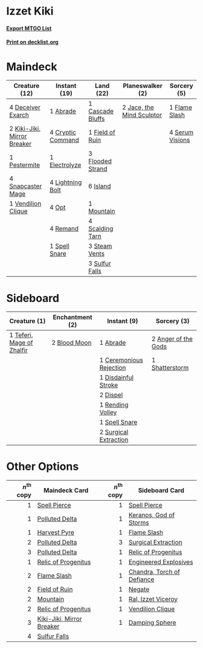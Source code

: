 # Izzet Kiki

#### [Export MTGO List](../collection/Izzet%20Kiki/Izzet%20Kiki.txt)
#### [Print on decklist.org](http://decklist.org/?deckmain=1%09Abrade%0A1%09Cascade%20Bluffs%0A4%09Cryptic%20Command%0A4%09Deceiver%20Exarch%0A1%09Electrolyze%0A1%09Field%20of%20Ruin%0A1%09Flame%20Slash%0A3%09Flooded%20Strand%0A6%09Island%0A2%09Jace,%20the%20Mind%20Sculptor%0A2%09Kiki-Jiki,%20Mirror%20Breaker%0A4%09Lightning%20Bolt%0A1%09Mountain%0A4%09Opt%0A1%09Pestermite%0A4%09Remand%0A4%09Scalding%20Tarn%0A4%09Serum%20Visions%0A4%09Snapcaster%20Mage%0A1%09Spell%20Snare%0A3%09Steam%20Vents%0A3%09Sulfur%20Falls%0A1%09Vendilion%20Clique&deckside=1%09Abrade%0A2%09Anger%20of%20the%20Gods%0A2%09Blood%20Moon%0A1%09Ceremonious%20Rejection%0A1%09Disdainful%20Stroke%0A2%09Dispel%0A1%09Rending%20Volley%0A1%09Shatterstorm%0A1%09Spell%20Snare%0A2%09Surgical%20Extraction%0A1%09Teferi,%20Mage%20of%20Zhalfir)
# Maindeck

|                                            Creature (12)                                            |                                        Instant (19)                                        |                                         Land (22)                                         |                                          Planeswalker (2)                                          |                                       Sorcery (5)                                       |
|-----------------------------------------------------------------------------------------------------|--------------------------------------------------------------------------------------------|-------------------------------------------------------------------------------------------|----------------------------------------------------------------------------------------------------|-----------------------------------------------------------------------------------------|
|4 [Deceiver Exarch](http://gatherer.wizards.com/Pages/Card/Details.aspx?multiverseid=376301)         |1 [Abrade](http://gatherer.wizards.com/Pages/Card/Details.aspx?multiverseid=430772)         |1 [Cascade Bluffs](http://gatherer.wizards.com/Pages/Card/Details.aspx?multiverseid=442226)|2 [Jace, the Mind Sculptor](http://gatherer.wizards.com/Pages/Card/Details.aspx?multiverseid=442051)|1 [Flame Slash](http://gatherer.wizards.com/Pages/Card/Details.aspx?multiverseid=416914) |
|2 [Kiki-Jiki, Mirror Breaker](http://gatherer.wizards.com/Pages/Card/Details.aspx?multiverseid=50321)|4 [Cryptic Command](http://gatherer.wizards.com/Pages/Card/Details.aspx?multiverseid=438614)|1 [Field of Ruin](http://gatherer.wizards.com/Pages/Card/Details.aspx?multiverseid=435415) |                                                                                                    |4 [Serum Visions](http://gatherer.wizards.com/Pages/Card/Details.aspx?multiverseid=50145)|
|1 [Pestermite](http://gatherer.wizards.com/Pages/Card/Details.aspx?multiverseid=139428)              |1 [Electrolyze](http://gatherer.wizards.com/Pages/Card/Details.aspx?multiverseid=247276)    |3 [Flooded Strand](http://gatherer.wizards.com/Pages/Card/Details.aspx?multiverseid=405098)|                                                                                                    |                                                                                         |
|4 [Snapcaster Mage](http://gatherer.wizards.com/Pages/Card/Details.aspx?multiverseid=227676)         |4 [Lightning Bolt](http://gatherer.wizards.com/Pages/Card/Details.aspx?multiverseid=806)    |6 [Island](http://gatherer.wizards.com/Pages/Card/Details.aspx?multiverseid=439857)        |                                                                                                    |                                                                                         |
|1 [Vendilion Clique](http://gatherer.wizards.com/Pages/Card/Details.aspx?multiverseid=442065)        |4 [Opt](http://gatherer.wizards.com/Pages/Card/Details.aspx?multiverseid=442948)            |1 [Mountain](http://gatherer.wizards.com/Pages/Card/Details.aspx?multiverseid=439859)      |                                                                                                    |                                                                                         |
|                                                                                                     |4 [Remand](http://gatherer.wizards.com/Pages/Card/Details.aspx?multiverseid=380255)         |4 [Scalding Tarn](http://gatherer.wizards.com/Pages/Card/Details.aspx?multiverseid=405107) |                                                                                                    |                                                                                         |
|                                                                                                     |1 [Spell Snare](http://gatherer.wizards.com/Pages/Card/Details.aspx?multiverseid=446100)    |3 [Steam Vents](http://gatherer.wizards.com/Pages/Card/Details.aspx?multiverseid=405109)   |                                                                                                    |                                                                                         |
|                                                                                                     |                                                                                            |3 [Sulfur Falls](http://gatherer.wizards.com/Pages/Card/Details.aspx?multiverseid=443135)  |                                                                                                    |                                                                                         |


# Sideboard

|                                            Creature (1)                                            |                                   Enchantment (2)                                    |                                           Instant (9)                                            |                                         Sorcery (3)                                          |
|----------------------------------------------------------------------------------------------------|--------------------------------------------------------------------------------------|--------------------------------------------------------------------------------------------------|----------------------------------------------------------------------------------------------|
|1 [Teferi, Mage of Zhalfir](http://gatherer.wizards.com/Pages/Card/Details.aspx?multiverseid=438641)|2 [Blood Moon](http://gatherer.wizards.com/Pages/Card/Details.aspx?multiverseid=45386)|1 [Abrade](http://gatherer.wizards.com/Pages/Card/Details.aspx?multiverseid=430772)               |2 [Anger of the Gods](http://gatherer.wizards.com/Pages/Card/Details.aspx?multiverseid=438682)|
|                                                                                                    |                                                                                      |1 [Ceremonious Rejection](http://gatherer.wizards.com/Pages/Card/Details.aspx?multiverseid=417613)|1 [Shatterstorm](http://gatherer.wizards.com/Pages/Card/Details.aspx?multiverseid=130370)     |
|                                                                                                    |                                                                                      |1 [Disdainful Stroke](http://gatherer.wizards.com/Pages/Card/Details.aspx?multiverseid=420705)    |                                                                                              |
|                                                                                                    |                                                                                      |2 [Dispel](http://gatherer.wizards.com/Pages/Card/Details.aspx?multiverseid=401858)               |                                                                                              |
|                                                                                                    |                                                                                      |1 [Rending Volley](http://gatherer.wizards.com/Pages/Card/Details.aspx?multiverseid=394663)       |                                                                                              |
|                                                                                                    |                                                                                      |1 [Spell Snare](http://gatherer.wizards.com/Pages/Card/Details.aspx?multiverseid=446100)          |                                                                                              |
|                                                                                                    |                                                                                      |2 [Surgical Extraction](http://gatherer.wizards.com/Pages/Card/Details.aspx?multiverseid=397706)  |                                                                                              |


# Other Options

|*n*<sup>th</sup> copy|                                           Maindeck Card                                           |*n*<sup>th</sup> copy|                                           Sideboard Card                                            |
|--------------------:|---------------------------------------------------------------------------------------------------|--------------------:|-----------------------------------------------------------------------------------------------------|
|                    1|[Spell Pierce](http://gatherer.wizards.com/Pages/Card/Details.aspx?multiverseid=425876)            |                    1|[Spell Pierce](http://gatherer.wizards.com/Pages/Card/Details.aspx?multiverseid=425876)              |
|                    1|[Polluted Delta](http://gatherer.wizards.com/Pages/Card/Details.aspx?multiverseid=405104)          |                    1|[Keranos, God of Storms](http://gatherer.wizards.com/Pages/Card/Details.aspx?multiverseid=380442)    |
|                    1|[Harvest Pyre](http://gatherer.wizards.com/Pages/Card/Details.aspx?multiverseid=220010)            |                    1|[Flame Slash](http://gatherer.wizards.com/Pages/Card/Details.aspx?multiverseid=416914)               |
|                    2|[Polluted Delta](http://gatherer.wizards.com/Pages/Card/Details.aspx?multiverseid=405104)          |                    3|[Surgical Extraction](http://gatherer.wizards.com/Pages/Card/Details.aspx?multiverseid=397706)       |
|                    3|[Polluted Delta](http://gatherer.wizards.com/Pages/Card/Details.aspx?multiverseid=405104)          |                    1|[Relic of Progenitus](http://gatherer.wizards.com/Pages/Card/Details.aspx?multiverseid=174824)       |
|                    1|[Relic of Progenitus](http://gatherer.wizards.com/Pages/Card/Details.aspx?multiverseid=174824)     |                    1|[Engineered Explosives](http://gatherer.wizards.com/Pages/Card/Details.aspx?multiverseid=50139)      |
|                    2|[Flame Slash](http://gatherer.wizards.com/Pages/Card/Details.aspx?multiverseid=416914)             |                    1|[Chandra, Torch of Defiance](http://gatherer.wizards.com/Pages/Card/Details.aspx?multiverseid=417683)|
|                    2|[Field of Ruin](http://gatherer.wizards.com/Pages/Card/Details.aspx?multiverseid=435415)           |                    1|[Negate](http://gatherer.wizards.com/Pages/Card/Details.aspx?multiverseid=423707)                    |
|                    2|[Mountain](http://gatherer.wizards.com/Pages/Card/Details.aspx?multiverseid=439859)                |                    1|[Ral, Izzet Viceroy](http://gatherer.wizards.com/Pages/Card/Details.aspx?multiverseid=452945)        |
|                    2|[Relic of Progenitus](http://gatherer.wizards.com/Pages/Card/Details.aspx?multiverseid=174824)     |                    1|[Vendilion Clique](http://gatherer.wizards.com/Pages/Card/Details.aspx?multiverseid=442065)          |
|                    3|[Kiki-Jiki, Mirror Breaker](http://gatherer.wizards.com/Pages/Card/Details.aspx?multiverseid=50321)|                    1|[Damping Sphere](http://gatherer.wizards.com/Pages/Card/Details.aspx?multiverseid=443101)            |
|                    4|[Sulfur Falls](http://gatherer.wizards.com/Pages/Card/Details.aspx?multiverseid=443135)            |                     |                                                                                                     |

